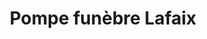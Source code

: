 ---
title: "Pompe funèbre Lafaix"
url: /chateaumeillant/pompe-funebre-lafaix/
shop: directeurs de funérailles
---